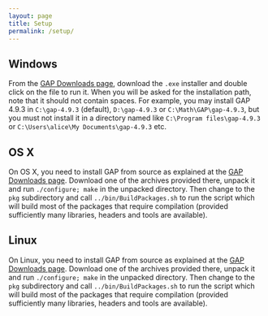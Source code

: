 ```yaml
---
layout: page
title: Setup
permalink: /setup/
---
```


## Windows

From the [GAP Downloads page](http://www.gap-system.org/Releases/),
download the `.exe` installer and double click on the file to run it.
When you will be asked for the installation path, note that it should
not contain spaces. For example, you may install GAP 4.9.3 in `C:\gap-4.9.3`
(default), `D:\gap-4.9.3` or `C:\Math\GAP\gap-4.9.3`, but you must not
install it in a directory named like `C:\Program files\gap-4.9.3` or
`C:\Users\alice\My Documents\gap-4.9.3` etc.

## OS X

On OS X, you need to install GAP from source as explained
at the [GAP Downloads page](http://www.gap-system.org/Releases/).
Download one of the archives provided there, unpack it and run
`./configure; make` in the unpacked directory. Then change to the
`pkg` subdirectory and call `../bin/BuildPackages.sh` to run the
script which will build most of the packages that require compilation
(provided sufficiently many libraries, headers and tools are available).

## Linux

On Linux, you need to install GAP from source as explained at the
[GAP Downloads page](http://www.gap-system.org/Releases/).
Download one of the archives provided there, unpack it and run
`./configure; make` in the unpacked directory. Then change to the
`pkg` subdirectory and call `../bin/BuildPackages.sh` to run the
script which will build most of the packages that require compilation
(provided sufficiently many libraries, headers and tools are available).
